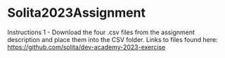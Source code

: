 # Solita2023Assignment

Instructions
1 - Download the four .csv files from the assignment description and place them into the CSV folder. 
	Links to files found here: https://github.com/solita/dev-academy-2023-exercise
